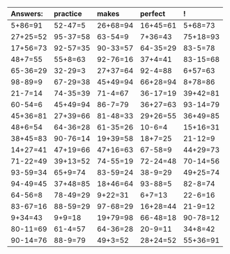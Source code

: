 | Answers: | practice | makes | perfect | ! |
| :--- | :--- | :--- | :--- | :--- |
| 5+86=91 | 52-47=5 | 26+68=94 | 16+45=61 | 5+68=73 | 
| 27+25=52 | 95-37=58 | 63-54=9 | 7+36=43 | 75+18=93 | 
| 17+56=73 | 92-57=35 | 90-33=57 | 64-35=29 | 83-5=78 | 
| 48+7=55 | 55+8=63 | 92-76=16 | 37+4=41 | 83-15=68 | 
| 65-36=29 | 32-29=3 | 27+37=64 | 92-4=88 | 6+57=63 | 
| 98-89=9 | 67-29=38 | 45+49=94 | 66+28=94 | 8+78=86 | 
| 21-7=14 | 74-35=39 | 71-4=67 | 36-17=19 | 39+42=81 | 
| 60-54=6 | 45+49=94 | 86-7=79 | 36+27=63 | 93-14=79 | 
| 45+36=81 | 27+39=66 | 81-48=33 | 29+26=55 | 36+49=85 | 
| 48+6=54 | 64-36=28 | 61-35=26 | 10-6=4 | 15+16=31 | 
| 38+45=83 | 90-76=14 | 19+39=58 | 18+7=25 | 21-12=9 | 
| 14+27=41 | 47+19=66 | 47+16=63 | 67-58=9 | 44+29=73 | 
| 71-22=49 | 39+13=52 | 74-55=19 | 72-24=48 | 70-14=56 | 
| 93-59=34 | 65+9=74 | 83-59=24 | 38-9=29 | 49+25=74 | 
| 94-49=45 | 37+48=85 | 18+46=64 | 93-88=5 | 82-8=74 | 
| 64-56=8 | 78-49=29 | 9+22=31 | 6+7=13 | 22-6=16 | 
| 83-67=16 | 88-59=29 | 97-68=29 | 16+28=44 | 21-9=12 | 
| 9+34=43 | 9+9=18 | 19+79=98 | 66-48=18 | 90-78=12 | 
| 80-11=69 | 61-4=57 | 64-36=28 | 20-9=11 | 34+8=42 | 
| 90-14=76 | 88-9=79 | 49+3=52 | 28+24=52 | 55+36=91 | 
